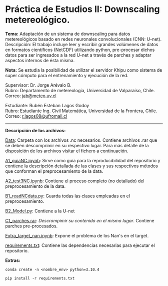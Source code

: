 # Práctica de Estudios II: Downscaling metereológico.

**Tema:** Adaptación de un sistema de downscaling para datos metereológicos basado en redes neuronales convolucionales (CNN: U-net).
Descripción: El trabajo incluye leer y escribir grandes volúmenes de datos en formatos científicos (NetCDF) utilizando python, pre-procesar dichos datos para ser ingresados a la red U-net a través de parches y adaptar aspectos internos de ésta misma.

**Nota:** Se estudia la posibilidad de utilizar el servidor Khipu como sistema de super cómputo para el entrenamiento y ejecución de la red.

Supervisor: Dr. Jorge Arévalo B. <br>
Rubro: Departamento de metereología, Universidad de Valparaíso, Chile. <br>
Correo:  [jab@meteo.uv.cl](jab@meteo.uv.cl)

Estudiante: Rubén Esteban Lagos Godoy <br>
Rubro: Estudiante Ing. Civil Matemática, Universidad de la Frontera, Chile. <br>
Correo: [r.lagos08@ufromail.cl](r.lagos08@ufromail.cl)

_________________________________________________________________________________

**Descripción de los archivos:**

[Data](Data): Carpeta con los archivos .nc necesarios. Contiene archivos .rar que se deben descomprimir en su respectivo lugar. Para más detalle de la disposición de los archivos visitar el fichero a continuación.

[A1_guiaNC.ipynb](A1_guiaNC.ipynb): Sirve como guía para la reproducibilidad del repositorio y contiene la descripción detallada de las clases y sus respectivos métodos que conforman el preprocesamiento de la data.

[A2_test3NC.ipynb](A2_test3NC.ipynb): Contiene el proceso completo (no detallado) del preprocesamiento de la data.

[B1_readNCdata.py](B1_readNCdata.py): Guarda todas las clases empleadas en el preprocesamiento.

[B2_Model.py](B2_Model.py): Contiene a la U-net

[C1_parches.rar](C1_parches.rar): *Descrompimir su contenido en el mismo lugar*. Contiene parches pre-procesados. 

[Extra_target_nan.ipynb](Extra_target_nan.ipynb): Expone el problema de los Nan's en el target.

[requirements.txt](requirements.txt): Contiene las dependencias necesarias para ejecutar el repositorio.

**Extras:**

```
conda create -n <nombre_env> python=3.10.4
```  
```
pip install -r requirements.txt
```


